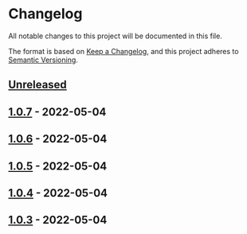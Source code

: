 # Changelog

All notable changes to this project will be documented in this file.

The format is based on [Keep a Changelog](https://keepachangelog.com/en/1.0.0/),
and this project adheres to [Semantic Versioning](https://semver.org/spec/v2.0.0.html).

## [Unreleased]

## [1.0.7] - 2022-05-04

## [1.0.6] - 2022-05-04

## [1.0.5] - 2022-05-04

## [1.0.4] - 2022-05-04

## [1.0.3] - 2022-05-04

[Unreleased]: https://github.com/anishare/AniShare-Android-Client/compare/1.0.7...HEAD

[1.0.7]: https://github.com/anishare/AniShare-Android-Client/compare/1.0.6...1.0.7

[1.0.6]: https://github.com/anishare/AniShare-Android-Client/compare/1.0.5...1.0.6

[1.0.5]: https://github.com/anishare/AniShare-Android-Client/compare/1.0.4...1.0.5

[1.0.4]: https://github.com/anishare/AniShare-Android-Client/compare/1.0.3...1.0.4

[1.0.3]: https://github.com/anishare/AniShare-Android-Client/compare/d3e343d94e019dc6c8c9d1e6e32e4935a39d3a35...1.0.3
